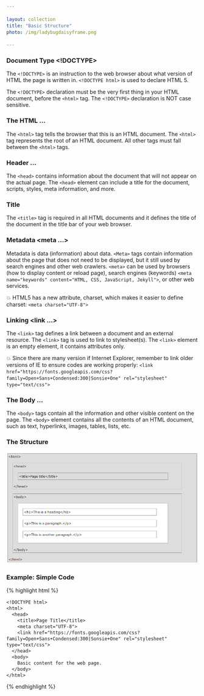 ```yaml
---

layout: collection
title: "Basic Structure"
photo: /img/ladybugdaisyframe.png

---
```


### Document Type <!DOCTYPE>

The `<!DOCTYPE>` is an instruction to the web browser about what version of HTML the page is written in. `<!DOCTYPE html>` is used to declare HTML 5.

The `<!DOCTYPE>` declaration must be the very first thing in your HTML document, before the `<html>` tag. The `<!DOCTYPE>` declaration is NOT case sensitive.

### The HTML <html>...</html>

The `<html>` tag tells the browser that this is an HTML document. The `<html>` tag represents the root of an HTML document. All other tags must fall between the `<html>` tags.

### Header <head>...</head>

The `<head>` contains information about the document that will not appear on the actual page. The `<head>` element can include a title for the document, scripts, styles, meta information, and more.

### Title <title>...</title>

The `<title>` tag is required in all HTML documents and it defines the title of the document in the title bar of your web browser.

### Metadata <meta ...>

Metadata is data (information) about data. `<Meta>` tags contain information about the page that does not need to be displayed, but it still used by search engines and other web crawlers. `<meta>` can be used by browsers (how to display content or reload page), search engines (keywords) `<meta name="keywords" content="HTML, CSS, JavaScript, Jekyll">`, or other web services.

💥 HTML5 has a new attribute, charset, which makes it easier to define charset: `<meta charset="UTF-8">`

### Linking <link ...>

The `<link>` tag defines a link between a document and an external resource. The `<link>` tag is used to link to stylesheet(s). The `<link>` element is an empty element, it contains attributes only.

💥 Since there are many version if Internet Explorer, remember to link older versions of IE to ensure codes are working properly: `<link href="https://fonts.googleapis.com/css?family=Open+Sans+Condensed:300|Sonsie+One" rel="stylesheet" type="text/css">`

### The Body <body>...</body>

The `<body>` tags contain all the information and other visible content on the page. The `<body>` element contains all the contents of an HTML document, such as text, hyperlinks, images, tables, lists, etc.

### The Structure

![Basic HTML Structure from w3schools.com](/pic/htmlstructure.PNG)

### Example: Simple Code

{% highlight html %}

    <!DOCTYPE html>
    <html>
      <head>
        <title>Page Title</title>
        <meta charset="UTF-8">
        <link href="https://fonts.googleapis.com/css?family=Open+Sans+Condensed:300|Sonsie+One" rel="stylesheet" type="text/css">
      </head>
      <body>
        Basic content for the web page.
      </body>
    </html>

{% endhighlight %}
